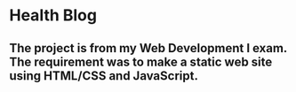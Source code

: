 # Health Blog

## The project is from my Web Development I exam. The requirement was to make a static web site using HTML/CSS and JavaScript.